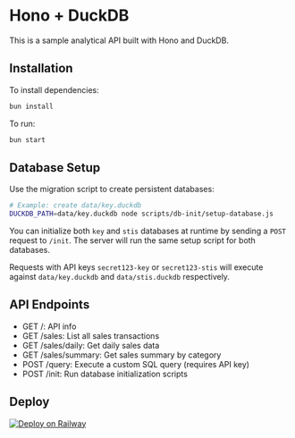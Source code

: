# Hono + DuckDB

This is a sample analytical API built with Hono and DuckDB.

## Installation

To install dependencies:

```bash
bun install
```

To run:

```bash
bun start
```

## Database Setup

Use the migration script to create persistent databases:

```bash
# Example: create data/key.duckdb
DUCKDB_PATH=data/key.duckdb node scripts/db-init/setup-database.js
```

You can initialize both `key` and `stis` databases at runtime by sending a
`POST` request to `/init`. The server will run the same setup script for both
databases.

Requests with API keys `secret123-key` or `secret123-stis` will execute against
`data/key.duckdb` and `data/stis.duckdb` respectively.

## API Endpoints

- GET /: API info
- GET /sales: List all sales transactions
- GET /sales/daily: Get daily sales data
- GET /sales/summary: Get sales summary by category
- POST /query: Execute a custom SQL query (requires API key)
- POST /init: Run database initialization scripts

## Deploy

[![Deploy on Railway](https://railway.app/button.svg)](https://railway.app/template/i3i9G7?referralCode=jan)